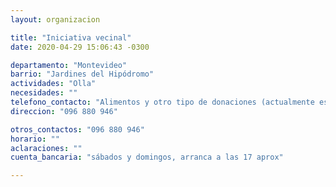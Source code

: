```yaml
---
layout: organizacion

title: "Iniciativa vecinal"
date: 2020-04-29 15:06:43 -0300

departamento: "Montevideo"
barrio: "Jardines del Hipódromo"
actividades: "Olla"
necesidades: ""
telefono_contacto: "Alimentos y otro tipo de donaciones (actualmente están faltando sobre todo verduras)"
direccion: "096 880 946"

otros_contactos: "096 880 946"
horario: ""
aclaraciones: ""
cuenta_bancaria: "sábados y domingos, arranca a las 17 aprox"

---
```

